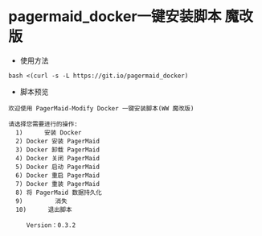 # pagermaid_docker一键安装脚本 魔改版

- 使用方法

```
bash <(curl -s -L https://git.io/pagermaid_docker)
```

- 脚本预览

```
欢迎使用 PagerMaid-Modify Docker 一键安装脚本(WW 魔改版)

请选择您需要进行的操作:
  1)      安装 Docker
  2) Docker 安装 PagerMaid
  3) Docker 卸载 PagerMaid
  4) Docker 关闭 PagerMaid
  5) Docker 启动 PagerMaid
  6) Docker 重启 PagerMaid
  7) Docker 重装 PagerMaid
  8) 将 PagerMaid 数据持久化
  9)         消失
  10)      退出脚本

     Version：0.3.2
```
